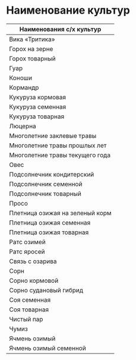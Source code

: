 # Наименование культур

| Наименования с/х культур             |
|--------------------------------------|
| Вика «Тритика»                       |
| Горох на зерне                       |
| Горох товарный                       |
| Гуар                                 |
| Коноши                               |
| Кормандр                             |
| Кукуруза кормовая                    |
| Кукуруза семенная                    |
| Кукуруза товарная                    |
| Люцерна                              |
| Многолетние заклевые травы           |
| Многолетние травы прошлых лет        |
| Многолетние травы текущего года      |
| Овес                                 |
| Подсолнечник кондитерский            |
| Подсолнечник семенной                |
| Подсолнечник товарный                |
| Просо                                |
| Плетница озижая на зеленый корм      |
| Плетница озижая семенная             |
| Плетница озижая товарная             |
| Ратс озимей                          |
| Ратс яросей                          |
| Связь с озарива                      |
| Сорн                                 |
| Сорно кормовой                       |
| Сорно судановый гибрид               |
| Соя семенная                         |
| Соя товарная                         |
| Чистый пар                           |
| Чумиз                                |
| Ячмень озимый                        |
| Ячмень озимый семенной               |